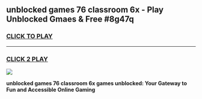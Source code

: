 
## unblocked games 76 classroom 6x - Play Unblocked Gmaes & Free #8g47q
<h3>
<a href="https://premium.freeplayer.one?title=unblocked_games_76_classroom_6x&ref=03M">CLICK TO PLAY</a></h3>
<hr>

<h3>
<a href="https://premium.freeplayer.one?title=unblocked_games_76_classroom_6x&ref=03M">CLICK 2 PLAY</a>
  
</h3>

<a href="https://premium.freeplayer.one?title=unblocked_games_76_classroom_6x&ref=03M"><img src="https://clearcache.store/games.png"></a>


**unblocked games 76 classroom 6x games unblocked: Your Gateway to Fun and Accessible Online Gaming**
